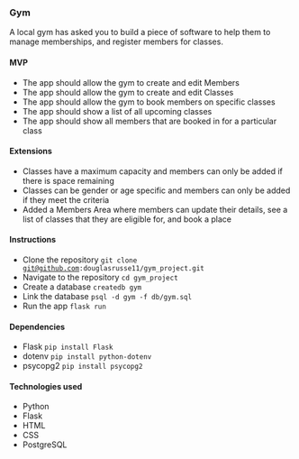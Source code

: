 ### Gym

A local gym has asked you to build a piece of software to help them to manage memberships, and register members for classes.

#### MVP

- The app should allow the gym to create and edit Members
- The app should allow the gym to create and edit Classes
- The app should allow the gym to book members on specific classes
- The app should show a list of all upcoming classes
- The app should show all members that are booked in for a particular class

#### Extensions

- Classes have a maximum capacity and members can only be added if there is space remaining
- Classes can be gender or age specific and members can only be added if they meet the criteria
- Added a Members Area where members can update their details, see a list of classes that they are eligible for, and book a place

#### Instructions
- Clone the repository <code>git clone git@github.com:douglasrusse11/gym_project.git</code>
- Navigate to the repository <code>cd gym_project</code>
- Create a database <code>createdb gym</code>
- Link the database <code>psql -d gym -f db/gym.sql</code>
- Run the app <code>flask run</code>

#### Dependencies
- Flask <code>pip install Flask</code>
- dotenv <code>pip install python-dotenv</code>
- psycopg2 <code>pip install psycopg2</code>

#### Technologies used
- Python
- Flask
- HTML
- CSS
- PostgreSQL
